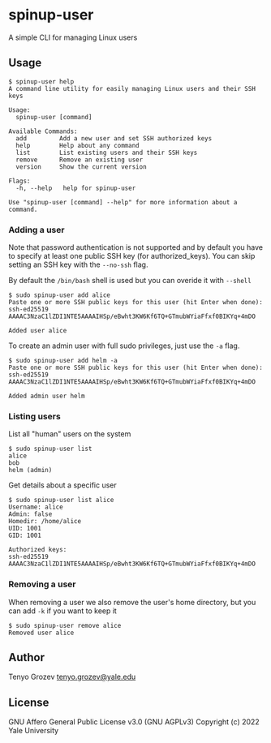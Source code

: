 # spinup-user

A simple CLI for managing Linux users

## Usage

```
$ spinup-user help
A command line utility for easily managing Linux users and their SSH keys

Usage:
  spinup-user [command]

Available Commands:
  add         Add a new user and set SSH authorized keys
  help        Help about any command
  list        List existing users and their SSH keys
  remove      Remove an existing user
  version     Show the current version

Flags:
  -h, --help   help for spinup-user

Use "spinup-user [command] --help" for more information about a command.
```

### Adding a user

Note that password authentication is not supported and by default you have to specify at least one public SSH key (for authorized_keys). You can skip setting an SSH key with the `--no-ssh` flag.

By default the `/bin/bash` shell is used but you can overide it with `--shell`

```
$ sudo spinup-user add alice
Paste one or more SSH public keys for this user (hit Enter when done):
ssh-ed25519 AAAAC3NzaC1lZDI1NTE5AAAAIHSp/eBwht3KW6Kf6TQ+GTmubWYiaFfxf0BIKYq+4mDO

Added user alice
```

To create an admin user with full sudo privileges, just use the `-a` flag.

```
$ sudo spinup-user add helm -a
Paste one or more SSH public keys for this user (hit Enter when done):
ssh-ed25519 AAAAC3NzaC1lZDI1NTE5AAAAIHSp/eBwht3KW6Kf6TQ+GTmubWYiaFfxf0BIKYq+4mDO

Added admin user helm
```

### Listing users

List all "human" users on the system

```
$ sudo spinup-user list
alice
bob
helm (admin)
```

Get details about a specific user

```
$ sudo spinup-user list alice
Username: alice
Admin: false
Homedir: /home/alice
UID: 1001
GID: 1001

Authorized keys:
ssh-ed25519 AAAAC3NzaC1lZDI1NTE5AAAAIHSp/eBwht3KW6Kf6TQ+GTmubWYiaFfxf0BIKYq+4mDO
```

### Removing a user

When removing a user we also remove the user's home directory, but you can add `-k` if you want to keep it

```
$ sudo spinup-user remove alice
Removed user alice
```

## Author

Tenyo Grozev <tenyo.grozev@yale.edu>

## License

GNU Affero General Public License v3.0 (GNU AGPLv3)
Copyright (c) 2022 Yale University
